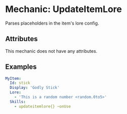 Mechanic: UpdateItemLore
================

Parses placeholders in the item's lore config.

Attributes
----------
This mechanic does not have any attributes.

Examples
--------

```yaml
MyItem:
  Id: stick
  Display: 'Godly Stick'
  Lore:
    - 'This is a random number <random.0to5>'
  Skills:
    - updateitemlore{} ~onUse
```